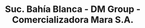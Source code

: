 ---
title: "Suc. Bahía Blanca - DM Group - Comercializadora Mara S.A."
url: /bahia-blanca/suc-bahia-blanca-dm-group-comercializadora-mara-s-a/
shop: supermercado
---